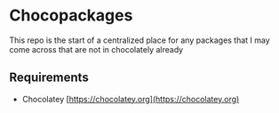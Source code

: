 # Chocopackages

This repo is the start of a centralized place for any packages that I may come across that are not in chocolately already

## Requirements

- Chocolatey [https://chocolatey.org](https://chocolatey.org)
